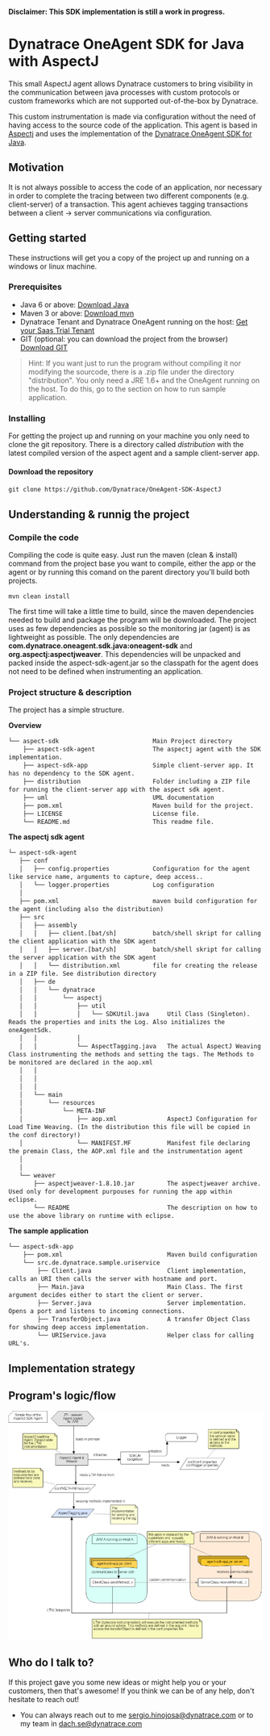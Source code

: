 **Disclaimer: This SDK implementation is still a work in progress.**
# Dynatrace OneAgent SDK for Java with AspectJ #

This small AspectJ agent allows Dynatrace customers to bring visibility in the communication between java processes with custom protocols or custom frameworks which are not supported out-of-the-box by Dynatrace.

This custom instrumentation is made via configuration without the need of having access to the source code of the application. This agent is based in [Aspectj](https://www.eclipse.org/aspectj) and uses the implementation of the [Dynatrace OneAgent SDK for Java](https://github.com/Dynatrace/OneAgent-SDK-for-Java). 

## Motivation ##
It is not always possible to access the code of an application, nor necessary in order to complete the tracing between two different components (e.g. client-server) of a transaction. This agent achieves tagging transactions between a client -> server communications via configuration. 

## Getting started ##
These instructions will get you a copy of the project up and running on a windows or linux machine.

### Prerequisites ###
* Java 6 or above: [Download Java](https://java.com/de/download/)
* Maven 3 or above: [Download mvn](https://maven.apache.org/download.cgi)
* Dynatrace Tenant and Dynatrace OneAgent running on the host: [Get your Saas Trial Tenant](https://www.dynatrace.com/trial/)
* GIT (optional: you can download the project from the browser) [Download GIT](https://git-scm.com/downloads)

> Hint: If you want just to run the program without compiling it nor modifying the sourcode, there is a .zip file under the directory "distribution". You only need a JRE 1.6+ and the OneAgent running on the host. To do this, go to the section on how to run sample application.

### Installing ###

For getting the project up and running on your machine you only need to clone the git repository. There is a directory called *distribution* with the latest compiled version of the aspect agent and a sample client-server app. 

#### Download the repository ###

	git clone https://github.com/Dynatrace/OneAgent-SDK-AspectJ

## Understanding & runnig the project ##

### Compile the code ###
Compiling the code is quite easy. Just run the maven (clean & install) command from the project base you want to compile, either the app or the agent or by running this comand on the parent directory you'll build both projects. 

    mvn clean install

The first time will take a little time to build, since the maven dependencies needed to build and package the program will be downloaded. The project uses as few dependencies as possible so the monitoring jar (agent) is as lightweight as possible. The only dependencies are **com.dynatrace.oneagent.sdk.java:oneagent-sdk** and **org.aspectj:aspectjweaver**. This dependencies will be unpacked and packed inside the aspect-sdk-agent.jar so the classpath for the agent does not need to be defined when instrumenting an application.

### Project structure & description ###

The project has a simple structure. 

**Overview**

	└── aspect-sdk							Main Project directory
	    ├── aspect-sdk-agent				The aspectj agent with the SDK implementation.
	    ├── aspect-sdk-app					Simple client-server app. It has no dependency to the SDK agent.
	    ├── distribution					Folder including a ZIP file for running the client-server app with the aspect sdk agent.
		├── uml 							UML documentation
	    ├── pom.xml							Maven build for the project.
	    ├── LICENSE							License file.
	    └── README.md						This readme file.


**The aspectj sdk agent**

	└─ aspect-sdk-agent								 
	   ├── conf										
	   │   ├── config.properties			Configuration for the agent like service name, arguments to capture, deep access..
	   │   └── logger.properties			Log configuration
	   │    			
	   ├── pom.xml							maven build configuration for the agent (including also the distribution)
	   ├── src
	   │   ├── assembly
	   │   │   ├── client.[bat/sh]			batch/shell skript for calling the client application with the SDK agent
	   │   │   ├── server.[bat/sh]			batch/shell skript for calling the server application with the SDK agent
	   │   │   └── distribution.xml			file for creating the release in a ZIP file. See distribution directory
	   │   ├── de
	   │   │   └── dynatrace
	   │   │       └── aspectj
	   │   │           ├── util
	   │   │           │   └── SDKUtil.java 	Util Class (Singleton). Reads the properties and inits the Log. Also initializes the oneAgentSdk.
	   │   │           │   
	   │   │           └── AspectTagging.java	The actual AspectJ Weaving Class instrumenting the methods and setting the tags. The Methods to be monitored are declared in the aop.xml
	   │   │       
	   │   │       
	   │   │       
	   │   └── main
	   │       └── resources
	   │           └── META-INF
	   │               ├── aop.xml				AspectJ Configuration for Load Time Weaving. (In the distribution this file will be copied in the conf directory!) 
	   │               └── MANIFEST.MF			Manifest file declaring the premain Class, the AOP.xml file and the instrumentation agent
	   │   
	   │       
	   └── weaver
	       ├── aspectjweaver-1.8.10.jar			The aspectjweaver archive. Used only for development purpouses for running the app within eclipse. 
	       └── README							The description on how to use the above library on runtime with eclipse.



**The sample application**

	└── aspect-sdk-app
	    ├── pom.xml								Maven build configuration
	    └── src.de.dynatrace.sample.uriservice
	        ├── Client.java						Client implementation, calls an URI then calls the server with hostname and port.
	        ├── Main.java						Main Class. The first argument decides either to start the client or server.
	        ├── Server.java						Server implementation. Opens a port and listens to incoming connections.
	        ├── TransferObject.java				A transfer Object Class for showing deep access implementation.
	        └── URIService.java					Helper class for calling URL's.


## Implementation strategy ##

## Program's logic/flow ##

![aspect-api-overview-flowchart.jpg](uml/img/aspect-sdk-overview-flowchart.png)

## Who do I talk to? ##

If this project gave you some new ideas or might help you or your customers, then that's awesome! If you think we can be of any help, don't hesitate to reach out!

* You can always reach out to me [sergio.hinojosa@dynatrace.com](mailto:sergio.hinojosa@dynatrace.com) or to my team in [dach.se@dynatrace.com](mailto:dach.se@dynatrace.com)
